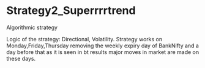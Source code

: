 # Strategy2_Superrrrtrend
Algorithmic strategy 

Logic of the strategy:
Directional, Volatility.
Strategy works on Monday,Friday,Thursday removing the weekly expiry day of BankNifty and a day before that as it is seen in bt results major moves in market are made on these days.
